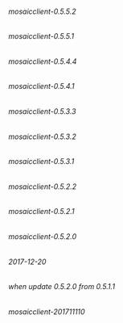 ###### mosaicclient-0.5.5.2
###### mosaicclient-0.5.5.1
###### mosaicclient-0.5.4.4
###### mosaicclient-0.5.4.1
###### mosaicclient-0.5.3.3
###### mosaicclient-0.5.3.2
###### mosaicclient-0.5.3.1
###### mosaicclient-0.5.2.2
###### mosaicclient-0.5.2.1
###### mosaicclient-0.5.2.0
###### 2017-12-20
###### when update 0.5.2.0 from 0.5.1.1
###### mosaicclient-201711110
